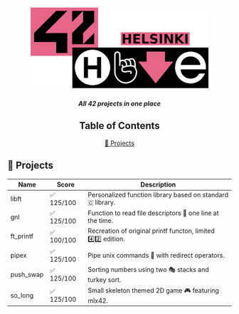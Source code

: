 <h1 align="center">
  <img src="assets/hive.png" alt="hive" width="400">
</h1>

<p align="center">
	<b><i>All 42 projects in one place </i></b><br>
</p>

<div align="center">

## Table of Contents
[📌 Projects](#-projects)

</div>

## 📌 Projects

| Name   | Score                  | Description               |
|--------|------------------------|---------------------------|
| libft  | ✅ 125/100             | Personalized function library based on standard 🇨 library.      |
| gnl    | ✅ 125/100             | Function to read file descriptors 📖 one line at the time.   |
| ft_printf | ✅ 100/100          | Recreation of original printf functon, limited 4️⃣2️⃣ edition. |
| pipex  | ✅ 125/100             | Pipe unix commands 🐧 with redirect operators.  |
| push_swap  | ✅ 125/100             | Sorting numbers using two 🎭 stacks and turkey sort.  |
| so_long  | ✅ 125/100             | Small skeleton themed 2D game 🎮 featuring mlx42. |
